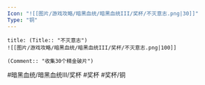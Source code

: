 ```yaml
---
Icon: "![[图片/游戏攻略/暗黑血统/暗黑血统III/奖杯/不灭意志.png|30]]"
Type: "铜"
---
```

```ad-common-bronze-trophy
title: (Title:: "不灭意志")
![[图片/游戏攻略/暗黑血统/暗黑血统III/奖杯/不灭意志.png|100]]

(Comment:: "收集30个精金破片")
```

#暗黑血统/暗黑血统III/奖杯 #奖杯 #奖杯/铜
